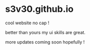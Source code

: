 # s3v30.github.io

cool website no cap !

better than yours my ui skills are great.

more updates coming soon hopefully !
